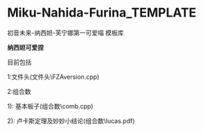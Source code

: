 # Miku-Nahida-Furina_TEMPLATE
初音未来-纳西妲-芙宁娜第一可爱喵 模板库

**纳西妲可爱捏**

目前包括

1:文件头(文件头\FZAversion.cpp)

2:组合数

  1): 基本板子(组合数\comb.cpp)
  
  2): 卢卡斯定理及妙妙小结论(组合数\lucas.pdf)
